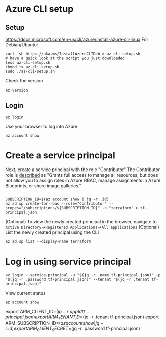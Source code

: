 # Azure CLI setup
## Setup
https://docs.microsoft.com/en-us/cli/azure/install-azure-cli-linux
For Debian/Ubuntu:
```
curl -sL https://aka.ms/InstallAzureCLIDeb > az-cli-setup.sh
# have a quick look at the script you just downloaded
less az-cli-setup.sh
chmod +x az-cli-setup.sh
sudo ./az-cli-setup.sh
```
Check the version
```
az version
```
## Login
```
az login
```
Use your browser to log into Azure

```
az account show
```

# Create a service principal

Next, create a service principal with the role "Contributor"
The Contributor role is [described](https://docs.microsoft.com/en-us/azure/role-based-access-control/built-in-roles) as "Grants full access to manage all resources, but does not allow you to assign roles in Azure RBAC, manage assignments in Azure Blueprints, or share image galleries."
```.

SUBSCRIPTION_ID=$(az account show | jq -r .id)
az ad sp create-for-rbac --role="Contributor" --scopes="/subscriptions/${SUBSCRIPTION_ID}" -n "terraform" > tf-principal.json
```

(Optional) To view the newly created principal in the browser, navigate to `Active Directory`->`Registered Applications`->`All applications`
(Optional) List the newly created principal using the CLI
```
az ad sp list --display-name terraform
```
# Log in using service principal
```
az login --service-principal -u "$(jq -r .name tf-principal.json)" -p "$(jq -r .password tf-principal.json)" --tenant "$(jq -r .tenant tf-principal.json)"
```

View current status
```
az account show
```

export ARM_CLIENT_ID=$(jq -r .appId tf-principal.json)
export ARM_TENANT_ID=$(jq -r .tenant tf-principal.json)
export ARM_SUBSCRIPTION_ID=$(az account show | jq -r .id)
export ARM_CLIENT_SECRET=$(jq -r .password tf-principal.json)